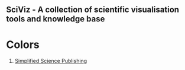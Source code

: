 SciViz - A collection of scientific visualisation tools and knowledge base
---

# Colors
1. [Simplified Science Publishing](https://www.simplifiedsciencepublishing.com/resources/best-color-palettes-for-scientific-figures-and-data-visualizations)
